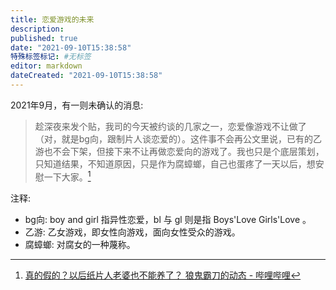 ```yaml
---
title: 恋爱游戏的未来
description:
published: true
date: "2021-09-10T15:38:58"
特殊标签标记: #无标签
editor: markdown
dateCreated: "2021-09-10T15:38:58"
---
```


2021年9月，有一则未确认的消息:

> 趁深夜来发个贴，我司的今天被约谈的几家之一，恋爱像游戏不让做了（对，就是bg向，跟制片人谈恋爱的）。这件事不会再公文里说，已有的乙游也不会下架，但接下来不让再做恋爱向的游戏了。我也只是个底层策划，只知道结果，不知道原因，只是作为腐蟑螂，自己也蛋疼了一天以后，想安慰一下大家。[^0hi0y]

[^0hi0y]: [真的假的？以后纸片人老婆也不能养了？ 狼鬼霸刀的动态 - 哔哩哔哩](https://archive.is/0hi0y "https://t.bilibili.com/568645771550501753")

注释:

+ bg向: boy and girl 指异性恋爱，bl 与 gl 则是指 Boys'Love Girls'Love 。
+ 乙游: 乙女游戏，即女性向游戏，面向女性受众的游戏。
+ 腐蟑螂: 对腐女的一种蔑称。
